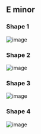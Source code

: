 ## E minor

### Shape 1

![image](https://user-images.githubusercontent.com/7660667/211216607-d037ece2-5031-43e2-93b8-2afd72d052af.png)

### Shape 2

![image](https://user-images.githubusercontent.com/7660667/211216683-f439902b-0972-4e74-8b31-45b04bef90e3.png)

### Shape 3

![image](https://user-images.githubusercontent.com/7660667/211216784-7b663139-920e-41ea-86f7-e750d64b45e6.png)

### Shape 4

![image](https://user-images.githubusercontent.com/7660667/211216862-92cadab5-2fb0-4780-b9df-31ca7213adcf.png)

